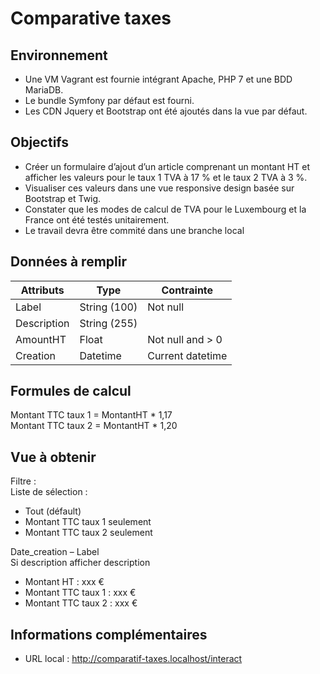 Comparative taxes
=================

## Environnement
-	Une VM Vagrant est fournie intégrant Apache, PHP 7 et une BDD MariaDB.
-	Le bundle Symfony par défaut est fourni.
-	Les CDN Jquery et Bootstrap ont été ajoutés dans la vue par défaut.

## Objectifs
-	Créer un formulaire d’ajout d’un article comprenant un montant HT et afficher les valeurs pour le taux 1 TVA à 17 % et le taux 2 TVA à 3 %.
-	Visualiser ces valeurs dans une vue responsive design basée sur Bootstrap et Twig.
-	Constater que les modes de calcul de TVA pour le Luxembourg et la France ont été testés unitairement.
-	Le travail devra être commité dans une branche local

## Données à remplir
<table class="table table-hover">
    <thead>
        <tr>
            <th>Attributs</th>
            <th>Type</th>
            <th>Contrainte</th>
        </tr>
    </thead>
    <tbody>
        <tr>
            <td>Label</td>
            <td>String (100)</td>
            <td>Not null</td>
        </tr>
        <tr>
            <td>Description</td>
            <td>String (255)</td>
            <td></td>
        </tr>
        <tr>
            <td>AmountHT</td>
            <td>Float</td>
            <td>Not null and > 0</td>
        </tr>
        <tr>
            <td>Creation</td>
            <td>Datetime</td>
            <td>Current datetime</td>
        </tr>
    </tbody>
</table>

## Formules de calcul
Montant TTC taux 1 = MontantHT * 1,17<br />
Montant TTC taux 2 = MontantHT * 1,20

## Vue à obtenir
Filtre : <br />
Liste de sélection : <br /> 
-	Tout (défault)
-	Montant TTC taux 1 seulement 
-	Montant TTC taux 2 seulement 

Date_creation – Label<br />
Si description afficher description<br />
- Montant HT : xxx €
- Montant TTC taux 1 :  xxx € 	
- Montant TTC taux 2 :  xxx €	

## Informations complémentaires
-	URL local : http://comparatif-taxes.localhost/interact
